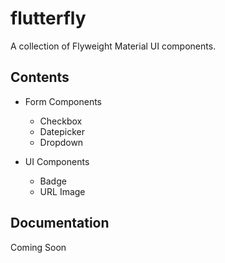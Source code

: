 # flutterfly

A collection of Flyweight Material UI components.

## Contents

- Form Components
    - Checkbox
    - Datepicker
    - Dropdown

- UI Components
    - Badge
    - URL Image

## Documentation

Coming Soon